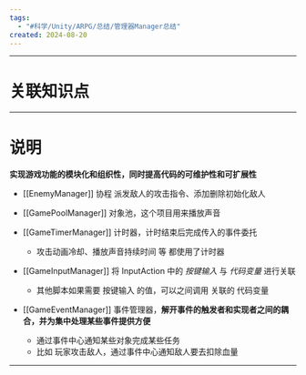 ```yaml
---
tags:
  - "#科学/Unity/ARPG/总结/管理器Manager总结"
created: 2024-08-20
---
```


---
# 关联知识点



---
# 说明

**实现游戏功能的模块化和组织性，同时提高代码的可维护性和可扩展性**

- [[EnemyManager]] 协程 派发敌人的攻击指令、添加删除初始化敌人

- [[GamePoolManager]] 对象池，这个项目用来播放声音

- [[GameTimerManager]] 计时器，计时结束后完成传入的事件委托
	- 攻击动画冷却、播放声音持续时间 等 都使用了计时器

- [[GameInputManager]] 将 InputAction 中的 *按键输入* 与 *代码变量* 进行关联
	- 其他脚本如果需要 按键输入 的值，可以之间调用 关联的 代码变量

- [[GameEventManager]] 事件管理器，**解开事件的触发者和实现者之间的耦合，并为集中处理某些事件提供方便**
	- 通过事件中心通知某些对象完成某些任务
	- 比如 玩家攻击敌人，通过事件中心通知敌人要去扣除血量


---
